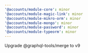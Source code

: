 ```yaml
---
'@accounts/module-core': minor
'@accounts/module-magic-link': minor
'@accounts/module-mikro-orm': minor
'@accounts/module-mongo': minor
'@accounts/module-password': minor
'@accounts/module-typeorm': minor
---
```


Upgrade @graphql-tools/merge to v9
